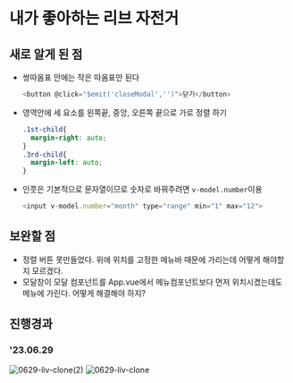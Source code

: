 # 내가 좋아하는 리브 자전거
## 새로 알게 된 점
- 쌍따옴표 안에는 작은 따옴표만 된다
  ```javascript
  <button @click="$emit('closeModal','')">닫기</button>
  ```
- 영역안에 세 요소를 왼쪽끝, 중앙, 오른쪽 끝으로 가로 정렬 하기
  ```css
  .1st-child{
    margin-right: auto;
  }
  .3rd-child{
    margin-left: auto;
  }
  ```
- 인풋은 기본적으로 문자열이므로 숫자로 바꿔주려면 `v-model.number`이용
  ```javascript
  <input v-model.number="month" type="range" min="1" max="12">
  ```
## 보완할 점
- 정렬 버튼 못만들었다. 위에 위치를 고정한 메뉴바 때문에 가리는데 어떻게 해야할 지 모르겠다.
- 모달창이 모달 컴포넌트를 App.vue에서 메뉴컴포넌트보다 먼저 위치시켰는데도 메뉴에 가린다. 어떻게 해결해야 하지?
## 진행경과
### '23.06.29
![0629-liv-clone(2)](https://github.com/badahae88/liv-clone/assets/137893145/fbe27816-6267-4fe2-8848-3ff3b69a5e4c)
![0629-liv-clone](https://github.com/badahae88/liv-clone/assets/137893145/66012a60-010a-484a-8d81-b622a76b44a2)
